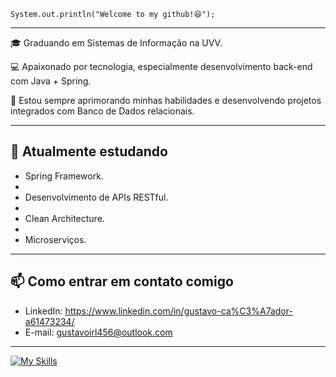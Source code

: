 
`System.out.println("Welcome to my github!😆");`

---

🎓 Graduando em Sistemas de Informação na UVV.  

💻 Apaixonado por tecnologia, especialmente desenvolvimento back-end com Java + Spring.  

🚀 Estou sempre aprimorando minhas habilidades e desenvolvendo projetos integrados com Banco de Dados relacionais.

---

## 🌱 Atualmente estudando
- Spring Framework.
- 
- Desenvolvimento de APIs RESTful.
- 
- Clean Architecture.
- 
- Microserviços.

---

## 📫 Como entrar em contato comigo
- LinkedIn: https://www.linkedin.com/in/gustavo-ca%C3%A7ador-a61473234/  
- E-mail: gustavoirl456@outlook.com

---

[![My Skills](https://skillicons.dev/icons?i=java,spring,postman,docker,postgres,mysql,idea,git)](https://skillicons.dev)

